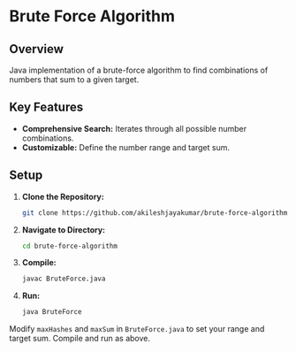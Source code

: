 # Brute Force Algorithm

## Overview

Java implementation of a brute-force algorithm to find combinations of numbers that sum to a given target.

## Key Features

- **Comprehensive Search:** Iterates through all possible number combinations.
- **Customizable:** Define the number range and target sum.

## Setup

1. **Clone the Repository:**
   ```bash
   git clone https://github.com/akileshjayakumar/brute-force-algorithm
   ```
2. **Navigate to Directory:**
   ```bash
   cd brute-force-algorithm
   ```
3. **Compile:**
   ```bash
   javac BruteForce.java
   ```
4. **Run:**
   ```bash
   java BruteForce
   ```

Modify `maxHashes` and `maxSum` in `BruteForce.java` to set your range and target sum. Compile and run as above.

